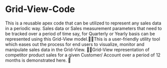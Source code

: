 # Grid-View-Code
This is a reusable apex code that can be utilized to represent any sales data in a periodic way. Sales data or Sales measurement parameters that need to be tracked over a period of time say, for Quarterly or Yearly basis can be represented using this Grid-View model.This is a user-friendly utility tool which eases out the process for end users to visualize, monitor and manipulate sales data in the Grid-View. Grid-View representation of competitor product sales for a given Customer/ Account over a period of 12 months is demonstrated here. 

